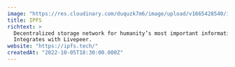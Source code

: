 ```yaml
---
image: "https://res.cloudinary.com/duquzk7m6/image/upload/v1665428540/ipfs_tzdqxe.png"
title: IPFS
richtext: >
  Decentralized storage network for humanity’s most important information.
  Integrates with Livepeer.
website: "https://ipfs.tech/"
createdAt: "2022-10-05T18:30:00.000Z"
---
```

